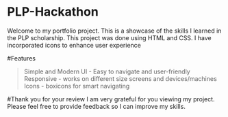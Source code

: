 # PLP-Hackathon
Welcome to my portfolio project. This is a showcase of the skills I learned in the PLP scholarship. This project was done using HTML and CSS. I have incorporated icons to enhance user experience 

#Features 
>Simple and Modern UI -  Easy to navigate and user-friendly
>Responsive - works on different size screens and devices/machines
>Icons - boxicons for smart navigating

#Thank you for your review
I am very grateful for you viewing my project. Please feel free to provide feedback so I can improve my skills. 
